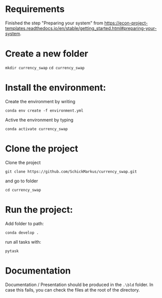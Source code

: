 # Requirements
Finished the step "Preparing your system" from https://econ-project-templates.readthedocs.io/en/stable/getting_started.html#preparing-your-system.

# Create a new folder
`mkdir currency_swap`
`cd currency_swap`

# Install the environment:
Create the environment by writing

`conda env create -f environment.yml`


Active the environment by typing

`conda activate currency_swap`

# Clone the project
Clone the project

`git clone https://github.com/SchickMarkus/currency_swap.git`

and go to folder

`cd currency_swap`

# Run the project:

Add folder to path:

`conda develop .`

run all tasks with:

`pytask`


# Documentation

Documentation / Presentation should be produced in the `.\bld` folder.
In case this fails, you can check the files at the root of the directory.
